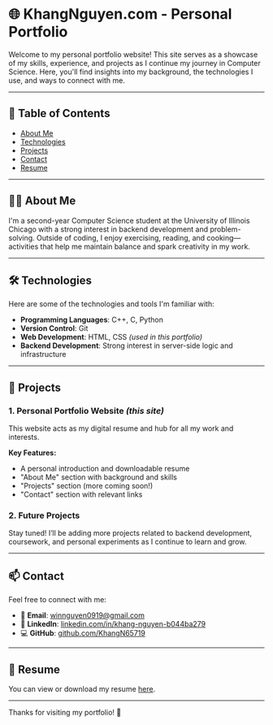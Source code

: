 # 🌐 KhangNguyen.com - Personal Portfolio

Welcome to my personal portfolio website! This site serves as a showcase of my skills, experience, and projects as I continue my journey in Computer Science. Here, you'll find insights into my background, the technologies I use, and ways to connect with me.

---

## 📌 Table of Contents
- [About Me](#about-me)
- [Technologies](#technologies)
- [Projects](#projects)
- [Contact](#contact)
- [Resume](#resume)

---

## 👨‍💻 About Me

I'm a second-year Computer Science student at the University of Illinois Chicago with a strong interest in backend development and problem-solving. Outside of coding, I enjoy exercising, reading, and cooking—activities that help me maintain balance and spark creativity in my work.

---

## 🛠️ Technologies

Here are some of the technologies and tools I'm familiar with:

- **Programming Languages**: C++, C, Python  
- **Version Control**: Git  
- **Web Development**: HTML, CSS *(used in this portfolio)*  
- **Backend Development**: Strong interest in server-side logic and infrastructure

---

## 🚀 Projects

### 1. **Personal Portfolio Website** _(this site)_
This website acts as my digital resume and hub for all my work and interests.

**Key Features:**
- A personal introduction and downloadable resume
- "About Me" section with background and skills
- "Projects" section (more coming soon!)
- "Contact" section with relevant links

### 2. **Future Projects**
Stay tuned! I’ll be adding more projects related to backend development, coursework, and personal experiments as I continue to learn and grow.

---

## 📫 Contact

Feel free to connect with me:

- 📧 **Email**: [winnguyen0919@gmail.com](mailto:winnguyen0919@gmail.com)  
- 💼 **LinkedIn**: [linkedin.com/in/khang-nguyen-b044ba279](https://www.linkedin.com/in/khang-nguyen-b044ba279)  
- 💻 **GitHub**: [github.com/KhangN65719](https://github.com/KhangN65719)  

---

## 📄 Resume

You can view or download my resume [here](Pdf/Resume.pdf).

---

Thanks for visiting my portfolio! 👋
